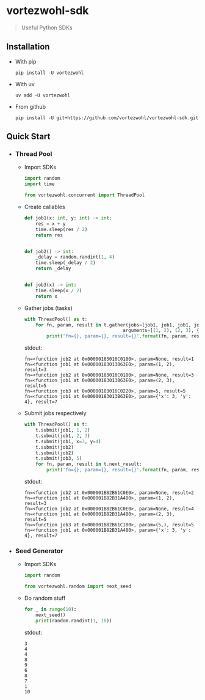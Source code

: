 # vortezwohl-sdk

> Useful Python SDKs

## Installation

- With pip

    ```
    pip install -U vortezwohl
    ```

- With uv

    ```
    uv add -U vortezwohl
    ```

- From github

    ```
    pip install -U git+https://github.com/vortezwohl/vortezwohl-sdk.git
    ```

## Quick Start

- ### Thread Pool

    - Import SDKs

        ```python
        import random
        import time

        from vortezwohl.concurrent import ThreadPool
        ```

    - Create callables

        ```python
        def job1(x: int, y: int) -> int:
            res = x + y
            time.sleep(res / 2)
            return res


        def job2() -> int:
            _delay = random.randint(1, 4)
            time.sleep(_delay / 2)
            return _delay


        def job3(x) -> int:
            time.sleep(x / 2)
            return x
        ```

    - Gather jobs (tasks)

        ```python
        with ThreadPool() as t:
            for fn, param, result in t.gather(jobs=[job1, job1, job1, job2, job2, job3], 
                                            arguments=[(1, 2), (2, 3), {'x': 3, 'y': 4}, None, None, 5]):
                print('fn={}, param={}, result={}'.format(fn, param, result))
        ```

        stdout:

        ```
        fn=<function job2 at 0x00000183016C0180>, param=None, result=1
        fn=<function job1 at 0x00000183013B63E0>, param=(1, 2), result=3
        fn=<function job2 at 0x00000183016C0180>, param=None, result=3
        fn=<function job1 at 0x00000183013B63E0>, param=(2, 3), result=5
        fn=<function job3 at 0x00000183016C0220>, param=5, result=5
        fn=<function job1 at 0x00000183013B63E0>, param={'x': 3, 'y': 4}, result=7
        ```

    - Submit jobs respectively


        ```python
        with ThreadPool() as t:
            t.submit(job1, 1, 2)
            t.submit(job1, 2, 3)
            t.submit(job1, x=3, y=4)
            t.submit(job2)
            t.submit(job2)
            t.submit(job3, 5)
            for fn, param, result in t.next_result:
                print('fn={}, param={}, result={}'.format(fn, param, result))
        ```

        stdout:

        ```
        fn=<function job2 at 0x000001B82B61C0E0>, param=None, result=2
        fn=<function job1 at 0x000001B82B31A480>, param=(1, 2), result=3
        fn=<function job2 at 0x000001B82B61C0E0>, param=None, result=4
        fn=<function job1 at 0x000001B82B31A480>, param=(2, 3), result=5
        fn=<function job3 at 0x000001B82B61C180>, param=(5,), result=5
        fn=<function job1 at 0x000001B82B31A480>, param={'x': 3, 'y': 4}, result=7
        ```

- ### Seed Generator

    - Import SDKs

        ```python
        import random

        from vortezwohl.random import next_seed
        ```
    
    - Do random stuff

        ```python
        for _ in range(10):
            next_seed()
            print(random.randint(1, 10))
        ```

        stdout:

        ```
        3
        4
        4
        8
        9
        6
        8
        7
        1
        10
        ```